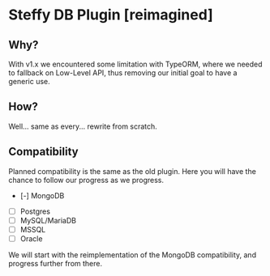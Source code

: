 # Steffy DB Plugin [reimagined]

## Why?

With v1.x we encountered some limitation with TypeORM, where we needed to fallback on Low-Level API, thus removing our initial goal to have a generic use.

## How?

Well... same as every... rewrite from scratch.

## Compatibility

Planned compatibility is the same as the old plugin. Here you will have the chance to follow our progress as we progress.

* [-] MongoDB
* [ ] Postgres
* [ ] MySQL/MariaDB
* [ ] MSSQL
* [ ] Oracle

We will start with the reimplementation of the MongoDB compatibility, and progress further from there.
